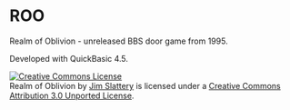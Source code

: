 ROO
===

Realm of Oblivion - unreleased BBS door game from 1995.

Developed with QuickBasic 4.5.


<a rel="license" href="http://creativecommons.org/licenses/by/3.0/deed.en_US"><img alt="Creative Commons License" style="border-width:0" src="http://i.creativecommons.org/l/by/3.0/88x31.png" /></a><br /><span xmlns:dct="http://purl.org/dc/terms/" property="dct:title">Realm of Oblivion</span> by <a xmlns:cc="http://creativecommons.org/ns#" href="https://github.com/slatteryjim/roo" property="cc:attributionName" rel="cc:attributionURL">Jim Slattery</a> is licensed under a <a rel="license" href="http://creativecommons.org/licenses/by/3.0/deed.en_US">Creative Commons Attribution 3.0 Unported License</a>.